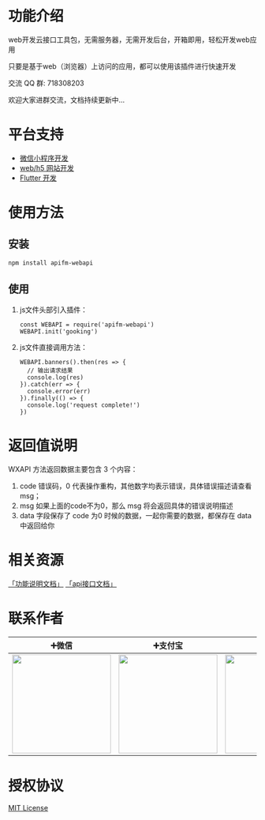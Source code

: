 # 功能介绍

web开发云接口工具包，无需服务器，无需开发后台，开箱即用，轻松开发web应用

只要是基于web（浏览器）上访问的应用，都可以使用该插件进行快速开发

交流 QQ 群: 718308203

欢迎大家进群交流，文档持续更新中...

# 平台支持

* [微信小程序开发](https://github.com/gooking/apifm-wxapi)
* [web/h5 网站开发](https://github.com/gooking/apifm-webapi)
* [Flutter 开发](https://github.com/gooking/apifm-flutter)

# 使用方法

## 安装

```
npm install apifm-webapi
```

## 使用

1. js文件头部引入插件：

    ```
    const WEBAPI = require('apifm-webapi')
    WEBAPI.init('gooking')
    ```

2. js文件直接调用方法：

    ```
    WEBAPI.banners().then(res => {
      // 输出请求结果
      console.log(res)
    }).catch(err => {
      console.error(err)
    }).finally(() => {
      console.log('request complete!')
    })
    ```

# 返回值说明

WXAPI 方法返回数据主要包含 3 个内容： 

1. code 错误码，0 代表操作重构，其他数字均表示错误，具体错误描述请查看 msg；
2. msg 如果上面的code不为0，那么 msg 将会返回具体的错误说明描述
3. data 字段保存了 code 为0 时候的数据，一起你需要的数据，都保存在 data 中返回给你

# 相关资源

[「功能说明文档」](instructions.md)
[「api接口文档」](https://api.it120.cc/doc.html)

# 联系作者

| ➕微信 | ➕支付宝 | ➕QQ |
| :------: | :------: | :------: |
| <img src="https://cdn.it120.cc/apifactory/2019/07/03/a86f7e46-1dbc-42fe-9495-65403659671e.jpeg" width="200px"> | <img src="https://cdn.it120.cc/apifactory/2019/07/03/fda59aeb-4943-4379-93bb-92856740bd6a.jpeg" width="200px"> | <img src="https://cdn.it120.cc/apifactory/2019/07/07/d420e29b-872e-4147-b57d-0aa988cd4853.png" width="200px"> |

# 授权协议

[MIT License](LICENSE)